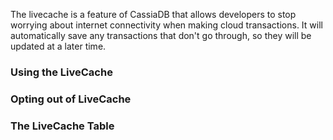 The livecache is a feature of CassiaDB that allows developers to stop worrying about internet connectivity when making cloud transactions. It will automatically save any transactions that don't go through, so they will be updated at a later time.

### Using the LiveCache


### Opting out of LiveCache


### The LiveCache Table